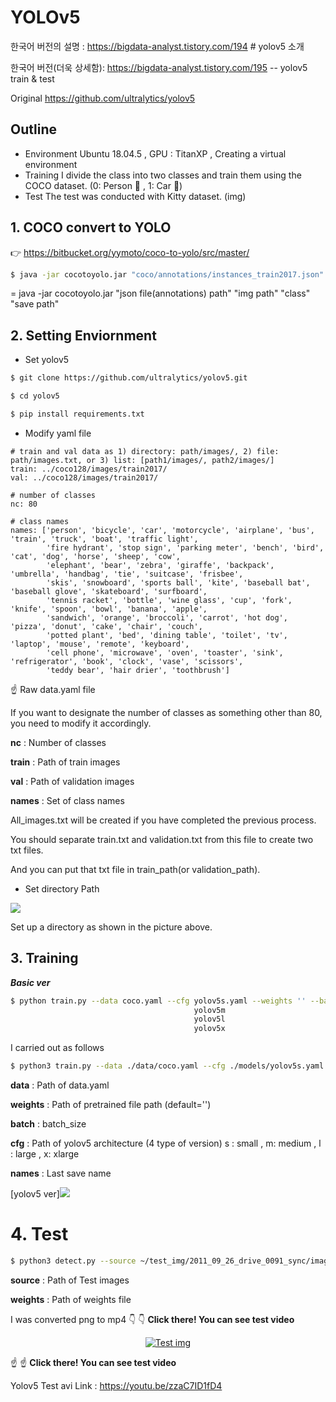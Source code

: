 
# YOLOv5

한국어 버전의 설명 : https://bigdata-analyst.tistory.com/194  #  yolov5 소개

한국어 버전(더욱 상세함): https://bigdata-analyst.tistory.com/195 -- yolov5 train & test                   

                

Original https://github.com/ultralytics/yolov5

## Outline
- Environment
Ubuntu 18.04.5 , GPU : TitanXP , Creating a virtual environment
- Training
I divide the class into two classes and train them using the COCO dataset. (0: Person :boy: , 1: Car :car:)
- Test
The test was conducted with Kitty dataset. (img)

## 1. COCO convert to YOLO
:point_right: https://bitbucket.org/yymoto/coco-to-yolo/src/master/

```bash
$ java -jar cocotoyolo.jar "coco/annotations/instances_train2017.json" "/usr/home/cvai-server/coco/images/train2017/" "person, car" "coco/yolo"
```
= java -jar cocotoyolo.jar "json file(annotations) path" "img path" "class" "save path"

## 2. Setting Enviornment
- Set yolov5

```bash
$ git clone https://github.com/ultralytics/yolov5.git

$ cd yolov5

$ pip install requirements.txt

```

- Modify yaml file

```
# train and val data as 1) directory: path/images/, 2) file: path/images.txt, or 3) list: [path1/images/, path2/images/]
train: ../coco128/images/train2017/
val: ../coco128/images/train2017/

# number of classes
nc: 80

# class names
names: ['person', 'bicycle', 'car', 'motorcycle', 'airplane', 'bus', 'train', 'truck', 'boat', 'traffic light',
        'fire hydrant', 'stop sign', 'parking meter', 'bench', 'bird', 'cat', 'dog', 'horse', 'sheep', 'cow',
        'elephant', 'bear', 'zebra', 'giraffe', 'backpack', 'umbrella', 'handbag', 'tie', 'suitcase', 'frisbee',
        'skis', 'snowboard', 'sports ball', 'kite', 'baseball bat', 'baseball glove', 'skateboard', 'surfboard',
        'tennis racket', 'bottle', 'wine glass', 'cup', 'fork', 'knife', 'spoon', 'bowl', 'banana', 'apple',
        'sandwich', 'orange', 'broccoli', 'carrot', 'hot dog', 'pizza', 'donut', 'cake', 'chair', 'couch',
        'potted plant', 'bed', 'dining table', 'toilet', 'tv', 'laptop', 'mouse', 'remote', 'keyboard', 
        'cell phone', 'microwave', 'oven', 'toaster', 'sink', 'refrigerator', 'book', 'clock', 'vase', 'scissors', 
        'teddy bear', 'hair drier', 'toothbrush']
```

:point_up: Raw data.yaml file

If you want to designate the number of classes as something other than 80, you need to modify it accordingly.

**nc** : Number of classes

**train** : Path of train images

**val** : Path of validation images

**names** : Set of class names

All_images.txt will be created if you have completed the previous process.

You should separate train.txt and validation.txt from this file to create two txt files.

And you can put that txt file in train_path(or validation_path).


- Set directory Path
<img src = https://user-images.githubusercontent.com/47775179/93779003-71d47e00-fc61-11ea-8af4-6a23595f9f25.PNG>

Set up a directory as shown in the picture above.

## 3. Training

***Basic ver***
```bash
$ python train.py --data coco.yaml --cfg yolov5s.yaml --weights '' --batch-size 64
                                         yolov5m                                40
                                         yolov5l                                24
                                         yolov5x                                16
```
I carried out as follows

```bash
$ python3 train.py --data ./data/coco.yaml --cfg ./models/yolov5s.yaml --weights yolov5s.pt --batch 64 --img 400 --epochs 50 --name ep50
```

**data** : Path of data.yaml

**weights** : Path of pretrained file path (default='')

**batch** : batch_size

**cfg** : Path of yolov5 architecture (4 type of version)
        s : small , m: medium , l : large , x: xlarge
        
**names** : Last save name

[yolov5 ver]<img src=https://user-images.githubusercontent.com/26833433/90187293-6773ba00-dd6e-11ea-8f90-cd94afc0427f.png>


# 4. Test

```bash
$ python3 detect.py --source ~/test_img/2011_09_26_drive_0091_sync/image_01/data/ --weights ./runs/exp5_ep50/weights/my_best.pt
```

**source** : Path of Test images

**weights** : Path of weights file


I was converted png to mp4
:point_down: :point_down: **Click there! You can see test video**



<center><a href="http://www.youtube.com/watch?feature=player_embedded&v=zzaC7ID1fD4
" target="_blank"><img src="http://img.youtube.com/vi/zzaC7ID1fD4/0.jpg" 
alt="Test img" /></a></center>

:point_up: :point_up: **Click there! You can see test video**


Yolov5 Test avi Link : https://youtu.be/zzaC7ID1fD4
